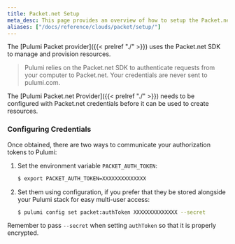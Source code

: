 ```yaml
---
title: Packet.net Setup
meta_desc: This page provides an overview of how to setup the Packet.net SDK to manage and provision resources.
aliases: ["/docs/reference/clouds/packet/setup/"]
---
```


The [Pulumi Packet provider]({{< prelref "./" >}}) uses the Packet.net SDK to manage and provision resources.

> Pulumi relies on the Packet.net SDK to authenticate requests from your computer to Packet.net. Your credentials are never sent
> to pulumi.com.

The [Pulumi Packet.net Provider]({{< prelref "./" >}}) needs to be configured with Packet.net credentials
before it can be used to create resources.

### Configuring Credentials

Once obtained, there are two ways to communicate your authorization tokens to Pulumi:

1. Set the environment variable `PACKET_AUTH_TOKEN`:

    ```bash
    $ export PACKET_AUTH_TOKEN=XXXXXXXXXXXXXX
    ```

2. Set them using configuration, if you prefer that they be stored alongside your Pulumi stack for easy multi-user access:

    ```bash
    $ pulumi config set packet:authToken XXXXXXXXXXXXXX --secret
    ```

Remember to pass `--secret` when setting `authToken` so that it is properly encrypted.
